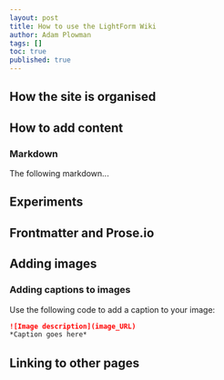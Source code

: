 ```yaml
---
layout: post
title: How to use the LightForm Wiki
author: Adam Plowman
tags: []
toc: true
published: true
---
```

## How the site is organised

## How to add content

### Markdown

The following markdown...

## Experiments

## Frontmatter and Prose.io

## Adding images

### Adding captions to images

Use the following code to add a caption to your image:

```markdown
![Image description](image_URL)
*Caption goes here*
```

## Linking to other pages

